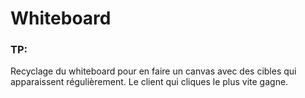 # Whiteboard

### TP:

Recyclage du whiteboard pour en faire un canvas avec des cibles qui apparaissent régulièrement. Le client qui cliques le plus vite gagne.
